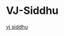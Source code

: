 # VJ-Siddhu
<a href="https://youtube.com/@vjsiddhuvlog?si=GEcRg6LlzoMt2y2b" target="_blank">vj siddhu</a>
